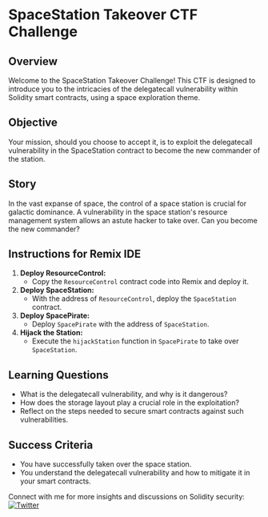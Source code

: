 # SpaceStation Takeover CTF Challenge

## Overview

Welcome to the SpaceStation Takeover Challenge! This CTF is designed to introduce you to the intricacies of the delegatecall vulnerability within Solidity smart contracts, using a space exploration theme.

## Objective

Your mission, should you choose to accept it, is to exploit the delegatecall vulnerability in the SpaceStation contract to become the new commander of the station.

## Story

In the vast expanse of space, the control of a space station is crucial for galactic dominance. A vulnerability in the space station's resource management system allows an astute hacker to take over. Can you become the new commander?

## Instructions for Remix IDE

1. **Deploy ResourceControl:**
   - Copy the `ResourceControl` contract code into Remix and deploy it.
2. **Deploy SpaceStation:**
   - With the address of `ResourceControl`, deploy the `SpaceStation` contract.
3. **Deploy SpacePirate:**
   - Deploy `SpacePirate` with the address of `SpaceStation`.
4. **Hijack the Station:**
   - Execute the `hijackStation` function in `SpacePirate` to take over `SpaceStation`.

## Learning Questions

- What is the delegatecall vulnerability, and why is it dangerous?
- How does the storage layout play a crucial role in the exploitation?
- Reflect on the steps needed to secure smart contracts against such vulnerabilities.

## Success Criteria

- You have successfully taken over the space station.
- You understand the delegatecall vulnerability and how to mitigate it in your smart contracts.

Connect with me for more insights and discussions on Solidity security:
[![Twitter](https://img.shields.io/twitter/url/https/twitter.com/cloudposse.svg?style=social&label=Follow%20%40lmc_security)](https://twitter.com/lmc_security)
